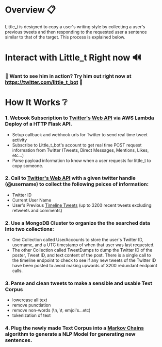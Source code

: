 # Overview 📋
Little_t is designed to copy a user's writing style by collecting a user's previous tweets and then responding to the requested user a sentence similar to that of the target. This process is explained below. 

# Interact with Little_t Right now 🔊

### 🐣 Want to see him in action? Try him out right now at https://twitter.com/little_t_bot 🐣

# How It Works ❔

### 1. Webook Subscription to [Twitter's Web API](https://developer.twitter.com/en/docs/twitter-api/enterprise/account-activity-api/quick-start/enterprise-account-activity-api) via AWS Lambda Deploy of a HTTP Flask API. 
- Setup callback and webhook urls for Twitter to send real time tweet activity 
- Subscribe to Little_t_bot's account to get real time POST request information from Twitter (Tweets, Direct Messages, Mentions, Likes, etc...)
- Parse payload information to know when a user requests for little_t to copy someone.

### 2. Call to [Twitter's Web API](https://developer.twitter.com/en/docs/twitter-api) with a given twitter handle (@username) to collect the following peices of information:
  - Twitter ID
  - Current User Name
  - User's Previous [Timeline Tweets](https://developer.twitter.com/en/docs/twitter-api/v1/tweets/timelines/overview) (up to 3200 recent tweets excluding retweets and comments) 

### 2. Use a MongoDB Cluster to organize the the searched data into two collections:
  - One Collection called UserAccounts to store the user's Twitter ID, username, and a UTC timestamp of when that user was last requested. 
  - The other Collection called TweetDumps to dump the Twitter ID of the poster, Tweet ID, and text content of the post. There is a single call to the timeline endpoint to check to see if any new tweets of the Twitter ID have been posted to avoid making upwards of 3200 redundant endpoint calls.  
  
### 3. Parse and clean tweets to make a sensible and usable Text Corpus 
- lowercase all text
- remove punctiation
- remove non-words (\n, \t, emjoi's...etc)
- tokenization of text

### 4. Plug the newly made Text Corpus into a [Markov Chains](https://en.wikipedia.org/wiki/Markov_chain) algorithm to generate a NLP Model for generating new sentences. 
